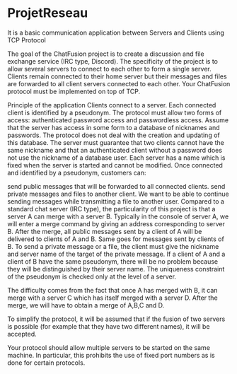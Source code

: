 # ProjetReseau

It is a basic communication application between Servers and Clients using TCP Protocol

The goal of the ChatFusion project is to create a discussion and file exchange service (IRC type, Discord). The specificity of the project is to allow several servers to connect to each other to form a single server. Clients remain connected to their home server but their messages and files are forwarded to all client servers connected to each other. Your ChatFusion protocol must be implemented on top of TCP.

Principle of the application
Clients connect to a server. Each connected client is identified by a pseudonym. The protocol must allow two forms of access: authenticated password access and passwordless access. Assume that the server has access in some form to a database of nicknames and passwords. The protocol does not deal with the creation and updating of this database. The server must guarantee that two clients cannot have the same nickname and that an authenticated client without a password does not use the nickname of a database user. Each server has a name which is fixed when the server is started and cannot be modified. Once connected and identified by a pseudonym, customers can:

send public messages that will be forwarded to all connected clients.
send private messages and files to another client.
We want to be able to continue sending messages while transmitting a file to another user.
Compared to a standard chat server (IRC type), the particularity of this project is that a server A can merge with a server B. Typically in the console of server A, we will enter a merge command by giving an address corresponding to server B. After the merge, all public messages sent by a client of A will be delivered to clients of A and B. Same goes for messages sent by clients of B. To send a private message or a file, the client must give the nickname and server name of the target of the private message. If a client of A and a client of B have the same pseudonym, there will be no problem because they will be distinguished by their server name. The uniqueness constraint of the pseudonym is checked only at the level of a server.

The difficulty comes from the fact that once A has merged with B, it can merge with a server C which has itself merged with a server D. After the merge, we will have to obtain a merge of A,B,C and D.

To simplify the protocol, it will be assumed that if the fusion of two servers is possible (for example that they have two different names), it will be accepted.

Your protocol should allow multiple servers to be started on the same machine. In particular, this prohibits the use of fixed port numbers as is done for certain protocols.

